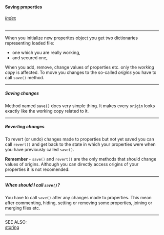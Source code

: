 #### Saving properties

###### [Index](index.mdown)
----


When you initialize new properites object you get two dictionaries representing loaded file:

*   one which you are really working,
*   and secured one,

When you add, remove, change values of properties etc. only the _working copy_ is affected. To move you changes to the so-called 
_origins_ you have to call ```save()``` method.

----

##### Saving changes

Method named ```save()``` does very simple thing. It makes every ```origin``` looks exactly like the working copy related to it.

----

##### Reverting changes

To revert (or undo) changes made to properties but not yet saved you can call ```revert()``` and get back to the state in which your properties were 
when you have previously called ```save()```.


**Remember** - ```save()``` and ```revert()``` are the only methods that should change values of origins. 
Although you can directly access origins of your properties it is not recomended.


----

##### When should I call ```save()```?

You have to call ```save()``` after any changes made to properties. This mean after commenting, hiding, setting or removing some properties, 
joining or merging files etc.


----

SEE ALSO:  
[storing](storing.mdown)